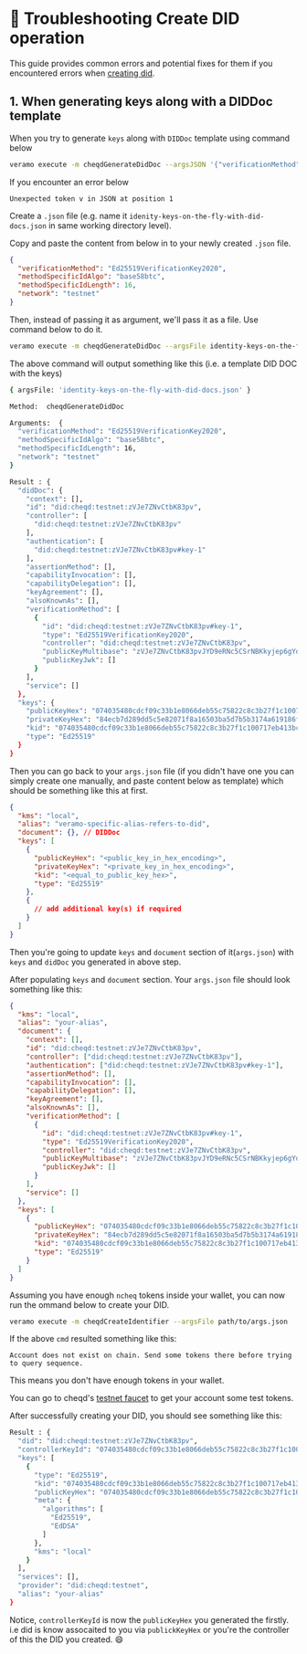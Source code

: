 # 🤨 Troubleshooting Create DID operation

This guide provides common errors and potential fixes for them if you encountered errors when [creating did](create-subject-did.md).

## 1. When generating keys along with a DIDDoc template

When you try to generate `keys` along with `DIDDoc` template using command below

```bash
veramo execute -m cheqdGenerateDidDoc --argsJSON '{"verificationMethod": "Ed25519VerificationKey2020", "methodSpecificIdAlgo": "base58btc", "methodSpecificIdLength": 16, "network": "testnet"}'
```

If you encounter an error below

`Unexpected token v in JSON at position 1`

Create a `.json` file (e.g. name it `idenity-keys-on-the-fly-with-did-docs.json` in same working directory level). 

Copy and paste the content from below in to your newly created `.json` file.

```json
{
  "verificationMethod": "Ed25519VerificationKey2020",
  "methodSpecificIdAlgo": "base58btc",
  "methodSpecificIdLength": 16,
  "network": "testnet"
}
```

Then, instead of passing it as argument, we'll pass it as a file. Use command below to do it.

```bash
veramo execute -m cheqdGenerateDidDoc --argsFile identity-keys-on-the-fly-with-did-docs.json
```

The above command will output something like this (i.e. a template DID DOC with the keys)

```bash
{ argsFile: 'identity-keys-on-the-fly-with-did-docs.json' }

Method:  cheqdGenerateDidDoc

Arguments:  {
  "verificationMethod": "Ed25519VerificationKey2020",
  "methodSpecificIdAlgo": "base58btc",
  "methodSpecificIdLength": 16,
  "network": "testnet"
}

Result : {
  "didDoc": {
    "context": [],
    "id": "did:cheqd:testnet:zVJe7ZNvCtbK83pv",
    "controller": [
      "did:cheqd:testnet:zVJe7ZNvCtbK83pv"
    ],
    "authentication": [
      "did:cheqd:testnet:zVJe7ZNvCtbK83pv#key-1"
    ],
    "assertionMethod": [],
    "capabilityInvocation": [],
    "capabilityDelegation": [],
    "keyAgreement": [],
    "alsoKnownAs": [],
    "verificationMethod": [
      {
        "id": "did:cheqd:testnet:zVJe7ZNvCtbK83pv#key-1",
        "type": "Ed25519VerificationKey2020",
        "controller": "did:cheqd:testnet:zVJe7ZNvCtbK83pv",
        "publicKeyMultibase": "zVJe7ZNvCtbK83pvJYD9eRNc5CSrNBKkyjep6gYdaWub",
        "publicKeyJwk": []
      }
    ],
    "service": []
  },
  "keys": {
    "publicKeyHex": "074035480cdcf09c33b1e8066deb55c75822c8c3b27f1c100717eb413bc08e06",
    "privateKeyHex": "84ecb7d289dd5c5e82071f8a16503ba5d7b5b3174a619186f430918a6ab00e3b074035480cdcf09c33b1e8066deb55c75822c8c3b27f1c100717eb413bc08e06",
    "kid": "074035480cdcf09c33b1e8066deb55c75822c8c3b27f1c100717eb413bc08e06",
    "type": "Ed25519"
  }
}
```

Then you can go back to your `args.json` file (if you didn't have one you can simply create one manually, and paste content below as template) which should be something like this at first.

```json
{
  "kms": "local",
  "alias": "veramo-specific-alias-refers-to-did",
  "document": {}, // DIDDoc
  "keys": [
    {
      "publicKeyHex": "<public_key_in_hex_encoding>",
      "privateKeyHex": "<private_key_in_hex_encoding>",
      "kid": "<equal_to_public_key_hex>",
      "type": "Ed25519"
    },
    {
      // add additional key(s) if required
    }
  ]
}
```

Then you're going to update `keys` and `document` section of it(`args.json`) with `keys` and `didDoc` you generated in above step.

After populating `keys` and `document` section. Your `args.json` file should look something like this:

```json
{
  "kms": "local",
  "alias": "your-alias",
  "document": {
    "context": [],
    "id": "did:cheqd:testnet:zVJe7ZNvCtbK83pv",
    "controller": ["did:cheqd:testnet:zVJe7ZNvCtbK83pv"],
    "authentication": ["did:cheqd:testnet:zVJe7ZNvCtbK83pv#key-1"],
    "assertionMethod": [],
    "capabilityInvocation": [],
    "capabilityDelegation": [],
    "keyAgreement": [],
    "alsoKnownAs": [],
    "verificationMethod": [
      {
        "id": "did:cheqd:testnet:zVJe7ZNvCtbK83pv#key-1",
        "type": "Ed25519VerificationKey2020",
        "controller": "did:cheqd:testnet:zVJe7ZNvCtbK83pv",
        "publicKeyMultibase": "zVJe7ZNvCtbK83pvJYD9eRNc5CSrNBKkyjep6gYdaWub",
        "publicKeyJwk": []
      }
    ],
    "service": []
  },
  "keys": [
    {
      "publicKeyHex": "074035480cdcf09c33b1e8066deb55c75822c8c3b27f1c100717eb413bc08e06",
      "privateKeyHex": "84ecb7d289dd5c5e82071f8a16503ba5d7b5b3174a619186f430918a6ab00e3b074035480cdcf09c33b1e8066deb55c75822c8c3b27f1c100717eb413bc08e06",
      "kid": "074035480cdcf09c33b1e8066deb55c75822c8c3b27f1c100717eb413bc08e06",
      "type": "Ed25519"
    }
  ]
}
```

Assuming you have enough `ncheq` tokens inside your wallet, you can now run the ommand below to create your DID.

```bash
veramo execute -m cheqdCreateIdentifier --argsFile path/to/args.json
```

If the above `cmd` resulted something like this:

`Account does not exist on chain. Send some tokens there before trying to query sequence.`

This means you don't have enough tokens in your wallet. 

You can go to cheqd's [testnet faucet](http://testnet-faucet.cheqd.io/) to get your account some test tokens.

After successfully creating your DID, you should see something like this:

```bash
Result : {
  "did": "did:cheqd:testnet:zVJe7ZNvCtbK83pv",
  "controllerKeyId": "074035480cdcf09c33b1e8066deb55c75822c8c3b27f1c100717eb413bc08e06",
  "keys": [
    {
      "type": "Ed25519",
      "kid": "074035480cdcf09c33b1e8066deb55c75822c8c3b27f1c100717eb413bc08e06",
      "publicKeyHex": "074035480cdcf09c33b1e8066deb55c75822c8c3b27f1c100717eb413bc08e06",
      "meta": {
        "algorithms": [
          "Ed25519",
          "EdDSA"
        ]
      },
      "kms": "local"
    }
  ],
  "services": [],
  "provider": "did:cheqd:testnet",
  "alias": "your-alias"
}
```

Notice, `controllerKeyId` is now the `publicKeyHex` you generated the firstly. i.e did is know assocaited to you via `publickKeyHex` or you're the controller of this the DID you created. 😄
